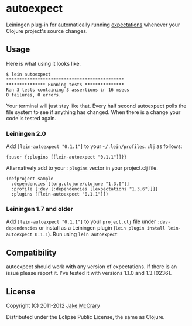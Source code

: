 # autoexpect

Leiningen plug-in for automatically running [expectations](https://github.com/jaycfields/expectations) whenever your Clojure project's source changes.

## Usage

Here is what using it looks like. 

    $ lein autoexpect
    *********************************************
    *************** Running tests ***************
    Ran 3 tests containing 3 assertions in 16 msecs
    0 failures, 0 errors.

Your terminal will just stay like that. Every half second autoexpect polls the file system to see if anything has changed. When there is a change your code is tested again.

### Leiningen 2.0

Add `[lein-autoexpect "0.1.1"]` to your `~/.lein/profiles.clj` as
follows:

    {:user {:plugins [[lein-autoexpect "0.1.1"]]}}
    
Alternatively add to your `:plugins` vector in your project.clj file.
   
    (defproject sample
      :dependencies [[org.clojure/clojure "1.3.0"]]
      :profile {:dev {:dependencies [[expectations "1.3.6"]]}}
      :plugins [[lein-autoexpect "0.1.1"]])

### Leiningen 1.7 and older

Add `[lein-autoexpect "0.1.1"]` to your `project.clj` file under `:dev-dependencies` or install as a Leiningen plugin (`lein plugin install lein-autoexpect 0.1.1`). Run using `lein autoexpect`


## Compatibility

autoexpect should work with any version of expectations. If there is
an issue please report it. I've tested it with versions 1.1.0 and 1.3.[0236].

## License

Copyright (C) 2011-2012 [Jake McCrary](http://jakemccrary.com)

Distributed under the Eclipse Public License, the same as Clojure.
